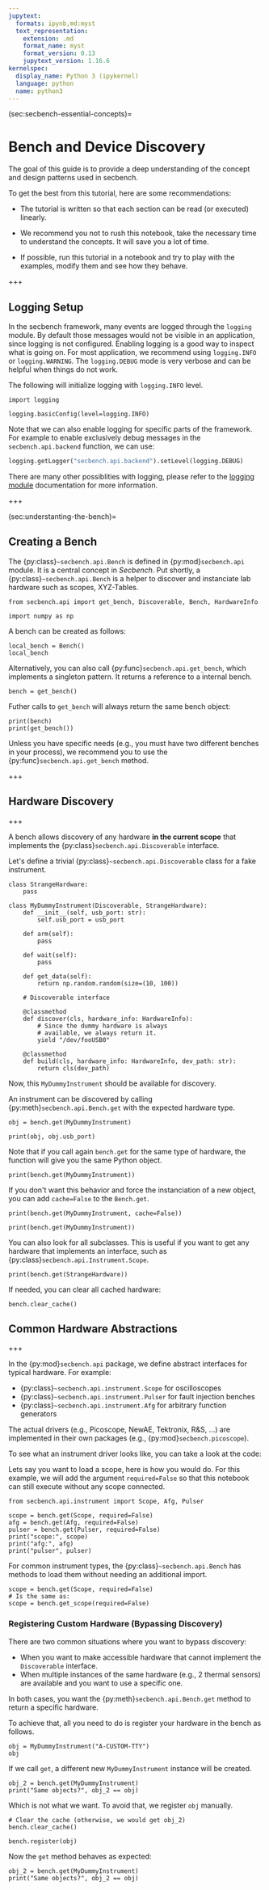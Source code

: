 ```yaml
---
jupytext:
  formats: ipynb,md:myst
  text_representation:
    extension: .md
    format_name: myst
    format_version: 0.13
    jupytext_version: 1.16.6
kernelspec:
  display_name: Python 3 (ipykernel)
  language: python
  name: python3
---
```


(sec:secbench-essential-concepts)=
# Bench and Device Discovery

The goal of this guide is to provide a deep understanding of the concept and design patterns used in secbench.

To get the best from this tutorial, here are some recommendations:
- The tutorial is written so that each section can be read (or executed) linearly.

- We recommend you not to rush this notebook, take the necessary time to understand the concepts. It will save you a lot of time.

- If possible, run this tutorial in a notebook and try to play with the examples, modify them and see how they behave.

+++

## Logging Setup

In the secbench framework, many events are logged through the `logging` module. By default those messages would not be visible in an application, since logging is not configured. Enabling logging is a good way to inspect what is going on. For most application, we recommend using `logging.INFO` or `logging.WARNING`. The `logging.DEBUG` mode is very verbose and can be helpful when things do not work.

The following will initialize logging with `logging.INFO` level.

```{code-cell} ipython3
import logging

logging.basicConfig(level=logging.INFO)
```

Note that we can also enable logging for specific parts of the framework. For example to enable exclusively debug messages in the `secbench.api.backend` function, we can use:

```python
logging.getLogger("secbench.api.backend").setLevel(logging.DEBUG)
```

There are many other possiblities with logging, please refer to the  [logging module](https://docs.python.org/3/library/logging.html) documentation for more information.

+++

(sec:understanting-the-bench)=

## Creating a Bench

The {py:class}`~secbench.api.Bench` is defined in {py:mod}`secbench.api` module. It is a central concept in *Secbench*. Put shortly, a {py:class}`~secbench.api.Bench` is a helper to discover and instanciate lab hardware such as scopes, XYZ-Tables.

```{code-cell} ipython3
from secbench.api import get_bench, Discoverable, Bench, HardwareInfo

import numpy as np
```

A bench can be created as follows:

```{code-cell} ipython3
local_bench = Bench()
local_bench
```

Alternatively, you can also call {py:func}`secbench.api.get_bench`, which implements a singleton pattern. It returns a reference to a internal bench.

```{code-cell} ipython3
bench = get_bench()
```

Futher calls to `get_bench` will always return the same bench object:

```{code-cell} ipython3
print(bench)
print(get_bench())
```

Unless you have specific needs (e.g., you must have two different benches in your process), we recommend you to use the {py:func}`secbench.api.get_bench` method.

+++

## Hardware Discovery

+++

A bench allows discovery of any hardware **in the current scope** that implements the {py:class}`secbench.api.Discoverable` interface.

Let's define a trivial {py:class}`~secbench.api.Discoverable` class for a fake instrument.

```{code-cell} ipython3
class StrangeHardware:
    pass
```

```{code-cell} ipython3
class MyDummyInstrument(Discoverable, StrangeHardware):
    def __init__(self, usb_port: str):
        self.usb_port = usb_port
        
    def arm(self):
        pass
    
    def wait(self):
        pass
    
    def get_data(self):
        return np.random.random(size=(10, 100))
    
    # Discoverable interface
    
    @classmethod
    def discover(cls, hardware_info: HardwareInfo):
        # Since the dummy hardware is always 
        # available, we always return it.
        yield "/dev/fooUSB0"
        
    @classmethod
    def build(cls, hardware_info: HardwareInfo, dev_path: str):
        return cls(dev_path)
```

Now, this `MyDummyInstrument` should be available for discovery.

An instrument can be discovered by calling {py:meth}`secbench.api.Bench.get` with the expected hardware type.

```{code-cell} ipython3
obj = bench.get(MyDummyInstrument)
```

```{code-cell} ipython3
print(obj, obj.usb_port)
```

Note that if you call again `bench.get` for the same type of hardware, the function will give you the same Python object.

```{code-cell} ipython3
print(bench.get(MyDummyInstrument))
```

If you don't want this behavior and force the instanciation of a new object, you can add `cache=False` to the `Bench.get`.

```{code-cell} ipython3
print(bench.get(MyDummyInstrument, cache=False))
```

```{code-cell} ipython3
print(bench.get(MyDummyInstrument))
```

You can also look for all subclasses. This is useful if you want to get any hardware that implements an interface, such as {py:class}`secbench.api.Instrument.Scope`.

```{code-cell} ipython3
print(bench.get(StrangeHardware))
```

If needed, you can clear all cached hardware:

```{code-cell} ipython3
bench.clear_cache()
```

## Common Hardware Abstractions

+++

In the {py:mod}`secbench.api` package, we define abstract interfaces for typical hardware. For example:

- {py:class}`~secbench.api.instrument.Scope` for oscilloscopes
- {py:class}`~secbench.api.instrument.Pulser` for fault injection benches
- {py:class}`~secbench.api.instrument.Afg` for arbitrary function generators

The actual drivers (e.g., Picoscope, NewAE, Tektronix, R&S, ...) are implemented in their own packages (e.g., {py:mod}`secbench.picoscope`).

To see what an instrument driver looks like, you can take a look at the code:

Lets say you want to load a scope, here is how you would do. For this example, we will add the argument `required=False` so that this notebook can still execute without any scope connected.

```{code-cell} ipython3
from secbench.api.instrument import Scope, Afg, Pulser
```

```{code-cell} ipython3
scope = bench.get(Scope, required=False)
afg = bench.get(Afg, required=False)
pulser = bench.get(Pulser, required=False)
print("scope:", scope)
print("afg:", afg)
print("pulser", pulser)
```

For common instrument types, the {py:class}`~secbench.api.Bench` has methods to load them without needing an additional import.

```{code-cell} ipython3
scope = bench.get(Scope, required=False)
# Is the same as:
scope = bench.get_scope(required=False)
```

### Registering Custom Hardware (Bypassing Discovery)

There are two common situations where you want to bypass discovery:

- When you want to make accessible hardware that cannot implement the `Discoverable` interface. 
- When multiple instances of the same hardware (e.g., 2 thermal sensors) are available and you want to use a specific one.

In both cases, you want the {py:meth}`secbench.api.Bench.get` method to return a specific hardware.

To achieve that, all you need to do is register your hardware in the bench as follows.

```{code-cell} ipython3
obj = MyDummyInstrument("A-CUSTOM-TTY")
obj
```

If we call `get`, a different new `MyDummyInstrument` instance will be created.

```{code-cell} ipython3
obj_2 = bench.get(MyDummyInstrument)
print("Same objects?", obj_2 == obj)
```

Which is not what we want. To avoid that, we register `obj` manually.

```{code-cell} ipython3
# Clear the cache (otherwise, we would get obj_2)
bench.clear_cache()

bench.register(obj)
```

Now the `get` method behaves as expected:

```{code-cell} ipython3
obj_2 = bench.get(MyDummyInstrument)
print("Same objects?", obj_2 == obj)
```

```{code-cell} ipython3

```
